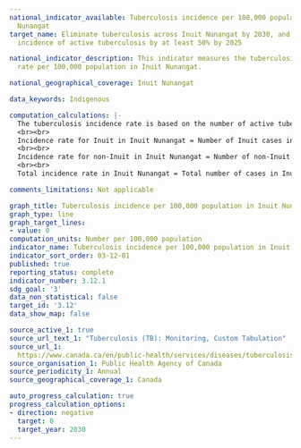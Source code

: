 ```yaml
---
national_indicator_available: Tuberculosis incidence per 100,000 population in Inuit
  Nunangat
target_name: Eliminate tuberculosis across Inuit Nunangat by 2030, and reducing the
  incidence of active tuberculosis by at least 50% by 2025

national_indicator_description: This indicator measures the tuberculosis incidence
  rate per 100,000 population in Inuit Nunangat.

national_geographical_coverage: Inuit Nunangat

data_keywords: Indigenous

computation_calculations: |-
  The tuberculosis incidence rate is based on the number of active tuberculosis cases reported among Inuit and non-Inuit in Inuit Nunangat regions.
  <br><br>
  Incidence rate for Inuit in Inuit Nunangat = Number of Inuit cases in Inuit Nunangat / Inuit population in Inuit Nunangat × 100,000
  <br><br>
  Incidence rate for non-Inuit in Inuit Nunangat = Number of non-Inuit cases in Inuit Nunangat / Non-Inuit population in Inuit Nunangat × 100,000
  <br><br>
  Total incidence rate in Inuit Nunangat = Total number of cases in Inuit Nunangat / Total population of Inuit Nunangat regions × 100,000

comments_limitations: Not applicable

graph_title: Tuberculosis incidence per 100,000 population in Inuit Nunangat
graph_type: line
graph_target_lines:
- value: 0
computation_units: Number per 100,000 population
indicator_name: Tuberculosis incidence per 100,000 population in Inuit Nunangat
indicator_sort_order: 03-12-01
published: true
reporting_status: complete
indicator_number: 3.12.1
sdg_goal: '3'
data_non_statistical: false
target_id: '3.12'
data_show_map: false

source_active_1: true
source_url_text_1: "Tuberculosis (TB): Monitoring, Custom Tabulation"
source_url_1: 
  https://www.canada.ca/en/public-health/services/diseases/tuberculosis/surveillance.html
source_organisation_1: Public Health Agency of Canada
source_periodicity_1: Annual
source_geographical_coverage_1: Canada

auto_progress_calculation: true
progress_calculation_options:
- direction: negative
  target: 0
  target_year: 2030
---
```

